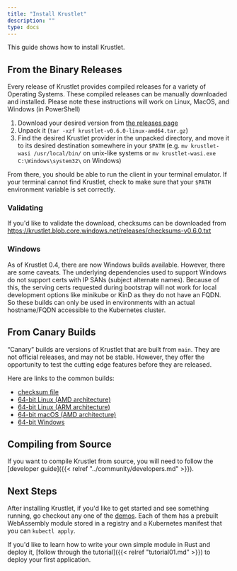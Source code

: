 ```yaml
---
title: "Install Krustlet"
description: ""
type: docs
---
```


This guide shows how to install Krustlet.

## From the Binary Releases

Every release of Krustlet provides compiled releases for a variety of Operating
Systems. These compiled releases can be manually downloaded and installed.
Please note these instructions will work on Linux, MacOS, and Windows (in
PowerShell)

1. Download your desired version from [the releases
   page](https://github.com/krustlet/krustlet/releases)
1. Unpack it (`tar -xzf krustlet-v0.6.0-linux-amd64.tar.gz`)
1. Find the desired Krustlet provider in the unpacked directory, and move it to
   its desired destination somewhere in your `$PATH` (e.g. `mv krustlet-wasi
   /usr/local/bin/` on unix-like systems or `mv krustlet-wasi.exe
   C:\Windows\system32\` on Windows)

From there, you should be able to run the client in your terminal emulator. If
your terminal cannot find Krustlet, check to make sure that your `$PATH`
environment variable is set correctly.

### Validating

If you'd like to validate the download, checksums can be downloaded from
<https://krustlet.blob.core.windows.net/releases/checksums-v0.6.0.txt>

### Windows

As of Krustlet 0.4, there are now Windows builds available. However, there are
some caveats. The underlying dependencies used to support Windows do not support
certs with IP SANs (subject alternate names). Because of this, the serving certs
requested during bootstrap will not work for local development options like
minikube or KinD as they do not have an FQDN. So these builds can only be used
in environments with an actual hostname/FQDN accessible to the Kubernetes
cluster.

## From Canary Builds

“Canary” builds are versions of Krustlet that are built from `main`. They are
not official releases, and may not be stable. However, they offer the
opportunity to test the cutting edge features before they are released.

Here are links to the common builds:

- [checksum
  file](https://krustlet.blob.core.windows.net/releases/checksums-canary.txt)
- [64-bit Linux (AMD
  architecture)](https://krustlet.blob.core.windows.net/releases/krustlet-canary-linux-amd64.tar.gz)
- [64-bit Linux (ARM
  architecture)](https://krustlet.blob.core.windows.net/releases/krustlet-canary-linux-aarch64.tar.gz)
- [64-bit macOS (AMD
  architecture)](https://krustlet.blob.core.windows.net/releases/krustlet-canary-macos-amd64.tar.gz)
- [64-bit
  Windows](https://krustlet.blob.core.windows.net/releases/krustlet-canary-windows-amd64.tar.gz)

## Compiling from Source

If you want to compile Krustlet from source, you will need to follow the
[developer guide]({{< relref "../community/developers.md" >}}).

## Next Steps

After installing Krustlet, if you'd like to get started and see something
running, go checkout any one of the [demos](https://github.com/krustlet/krustlet/blob/main/demos/wasi). Each of them has a
prebuilt WebAssembly module stored in a registry and a Kubernetes manifest that
you can `kubectl apply`.

If you'd like to learn how to write your own simple module in Rust and deploy
it, [follow through the tutorial]({{< relref "tutorial01.md" >}}) to deploy your first
application.
